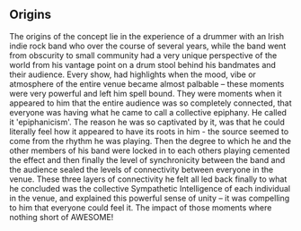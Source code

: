 ## Origins

The origins of the concept lie in the experience of a drummer with an Irish indie rock band who over the course of several years, while the band went from obscurity to small community had a very unique perspective of the world from his vantage point on a drum stool behind his bandmates and their audience. Every show, had highlights when the mood, vibe or atmosphere of the entire venue became almost palbable – these moments were very powerful and left him spell bound. They were moments when it appeared to him that the entire audience was so completely connected, that everyone was having what he came to call a collective epiphany. He called it 'epiphanicism'. The reason he was so captivated by it, was that he could literally feel how it appeared to have its roots in him - the source seemed to come from the rhythm he was playing. Then the degree to which he and the other members of his band were locked in to each others playing cemented the effect and then finally the level of synchronicity between the band and the audience sealed the levels of connectivity between everyone in the venue. These three layers of connectivity he felt all led back finally to what he concluded was the collective Sympathetic Intelligence of each individual in the venue, and explained this powerful sense of unity – it was compelling to him that everyone could feel it. The impact of those moments where nothing short of AWESOME!
